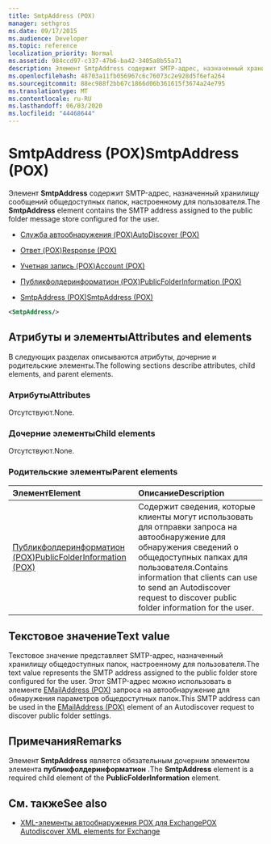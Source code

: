 ```yaml
---
title: SmtpAddress (POX)
manager: sethgros
ms.date: 09/17/2015
ms.audience: Developer
ms.topic: reference
localization_priority: Normal
ms.assetid: 984ccd97-c337-47b6-ba42-3405a8b55a71
description: Элемент SmtpAddress содержит SMTP-адрес, назначенный хранилищу сообщений общедоступных папок, настроенному для пользователя.
ms.openlocfilehash: 48703a11fb056967c6c76073c2e928d5f6efa264
ms.sourcegitcommit: 88ec988f2bb67c1866d06b361615f3674a24e795
ms.translationtype: MT
ms.contentlocale: ru-RU
ms.lasthandoff: 06/03/2020
ms.locfileid: "44468644"
---
```

# <a name="smtpaddress-pox"></a><span data-ttu-id="788d5-103">SmtpAddress (POX)</span><span class="sxs-lookup"><span data-stu-id="788d5-103">SmtpAddress (POX)</span></span>

<span data-ttu-id="788d5-104">Элемент **SmtpAddress** содержит SMTP-адрес, назначенный хранилищу сообщений общедоступных папок, настроенному для пользователя.</span><span class="sxs-lookup"><span data-stu-id="788d5-104">The **SmtpAddress** element contains the SMTP address assigned to the public folder message store configured for the user.</span></span> 
  
- [<span data-ttu-id="788d5-105">Служба автообнаружения (POX)</span><span class="sxs-lookup"><span data-stu-id="788d5-105">AutoDiscover (POX)</span></span>](autodiscover-pox.md)
  
- [<span data-ttu-id="788d5-106">Ответ (POX)</span><span class="sxs-lookup"><span data-stu-id="788d5-106">Response (POX)</span></span>](response-pox.md)
  
- [<span data-ttu-id="788d5-107">Учетная запись (POX)</span><span class="sxs-lookup"><span data-stu-id="788d5-107">Account (POX)</span></span>](account-pox.md)
  
- [<span data-ttu-id="788d5-108">Публикфолдеринформатион (POX)</span><span class="sxs-lookup"><span data-stu-id="788d5-108">PublicFolderInformation (POX)</span></span>](publicfolderinformation-pox.md)
  
- [<span data-ttu-id="788d5-109">SmtpAddress (POX)</span><span class="sxs-lookup"><span data-stu-id="788d5-109">SmtpAddress (POX)</span></span>](smtpaddress-pox.md)
  
```XML
<SmtpAddress/>
```

## <a name="attributes-and-elements"></a><span data-ttu-id="788d5-110">Атрибуты и элементы</span><span class="sxs-lookup"><span data-stu-id="788d5-110">Attributes and elements</span></span>

<span data-ttu-id="788d5-111">В следующих разделах описываются атрибуты, дочерние и родительские элементы.</span><span class="sxs-lookup"><span data-stu-id="788d5-111">The following sections describe attributes, child elements, and parent elements.</span></span>
  
### <a name="attributes"></a><span data-ttu-id="788d5-112">Атрибуты</span><span class="sxs-lookup"><span data-stu-id="788d5-112">Attributes</span></span>

<span data-ttu-id="788d5-113">Отсутствуют.</span><span class="sxs-lookup"><span data-stu-id="788d5-113">None.</span></span>
  
### <a name="child-elements"></a><span data-ttu-id="788d5-114">Дочерние элементы</span><span class="sxs-lookup"><span data-stu-id="788d5-114">Child elements</span></span>

<span data-ttu-id="788d5-115">Отсутствуют.</span><span class="sxs-lookup"><span data-stu-id="788d5-115">None.</span></span>
  
### <a name="parent-elements"></a><span data-ttu-id="788d5-116">Родительские элементы</span><span class="sxs-lookup"><span data-stu-id="788d5-116">Parent elements</span></span>

|<span data-ttu-id="788d5-117">**Элемент**</span><span class="sxs-lookup"><span data-stu-id="788d5-117">**Element**</span></span>|<span data-ttu-id="788d5-118">**Описание**</span><span class="sxs-lookup"><span data-stu-id="788d5-118">**Description**</span></span>|
|:-----|:-----|
|[<span data-ttu-id="788d5-119">Публикфолдеринформатион (POX)</span><span class="sxs-lookup"><span data-stu-id="788d5-119">PublicFolderInformation (POX)</span></span>](publicfolderinformation-pox.md) <br/> |<span data-ttu-id="788d5-120">Содержит сведения, которые клиенты могут использовать для отправки запроса на автообнаружение для обнаружения сведений о общедоступных папках для пользователя.</span><span class="sxs-lookup"><span data-stu-id="788d5-120">Contains information that clients can use to send an Autodiscover request to discover public folder information for the user.</span></span>  <br/> |
   
## <a name="text-value"></a><span data-ttu-id="788d5-121">Текстовое значение</span><span class="sxs-lookup"><span data-stu-id="788d5-121">Text value</span></span>

<span data-ttu-id="788d5-122">Текстовое значение представляет SMTP-адрес, назначенный хранилищу общедоступных папок, настроенному для пользователя.</span><span class="sxs-lookup"><span data-stu-id="788d5-122">The text value represents the SMTP address assigned to the public folder store configured for the user.</span></span> <span data-ttu-id="788d5-123">Этот SMTP-адрес можно использовать в элементе [EMailAddress (POX)](emailaddress-pox.md) запроса на автообнаружение для обнаружения параметров общедоступных папок.</span><span class="sxs-lookup"><span data-stu-id="788d5-123">This SMTP address can be used in the [EMailAddress (POX)](emailaddress-pox.md) element of an Autodiscover request to discover public folder settings.</span></span> 
  
## <a name="remarks"></a><span data-ttu-id="788d5-124">Примечания</span><span class="sxs-lookup"><span data-stu-id="788d5-124">Remarks</span></span>

<span data-ttu-id="788d5-125">Элемент **SmtpAddress** является обязательным дочерним элементом элемента **публикфолдеринформатион** .</span><span class="sxs-lookup"><span data-stu-id="788d5-125">The **SmtpAddress** element is a required child element of the **PublicFolderInformation** element.</span></span> 
  
## <a name="see-also"></a><span data-ttu-id="788d5-126">См. также</span><span class="sxs-lookup"><span data-stu-id="788d5-126">See also</span></span>

- [<span data-ttu-id="788d5-127">XML-элементы автообнаружения POX для Exchange</span><span class="sxs-lookup"><span data-stu-id="788d5-127">POX Autodiscover XML elements for Exchange</span></span>](pox-autodiscover-xml-elements-for-exchange.md)

